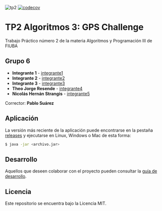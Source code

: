 ![tp2](https://github.com/hstrangis/algo3_tp2/actions/workflows/build.yml/badge.svg) [![codecov](https://codecov.io/gh/hstrangis/algo3_tp2/branch/master/graph/badge.svg)](https://codecov.io/gh/hstrangis/algo3_tp2)

# TP2 Algoritmos 3: GPS Challenge  

Trabajo Práctico número 2 de la materia Algoritmos y Programación III de FIUBA

## Grupo 6

* **Integrante 1** - [integrante1](https://github.com/integrante1)
* **Integrante 2** - [integrante2](https://github.com/integrante2)
* **Integrante 3** - [integrante3](https://github.com/integrante3)
* **Theo Jorge Resende** - [integrante4](https://github.com/theojorge) 
* **Nicolás Hernán Strangis** - [integrante5](https://github.com/hstrangis)

Corrector: **Pablo Suárez**

## Aplicación

La versión más reciente de la aplicación puede encontrarse en la pestaña [releases](https://github.com/hstrangis/algo3_tp2/releases/latest) y ejecutarse en Linux, Windows o Mac de esta forma:

```bash
$ java -jar <archivo.jar>
```

## Desarrollo

Aquellos que deseen colaborar con el proyecto pueden consultar la [guía de desarrollo](./docs/Desarrollo.md).

## Licencia

Este repositorio se encuentra bajo la Licencia MIT.
